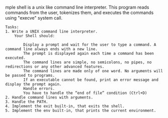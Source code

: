 mple shell is a unix like command line interpreter. This program reads commands from the user, tokenizes them, and executes the commands using "execve" system call.

	Tasks:
	1. Write a UNIX command line interpreter.
		Your Shell should:

			Display a prompt and wait for the user to type a command. A command line always ends with a new line.
			The prompt is displayed again each time a command has been executed.
			The command lines are simple, no semicolons, no pipes, no redirections or any other advanced features.
			The command lines are made only of one word. No arguments will be passed to programs.
			If an executable cannot be found, print an error message and display the prompt again.
			Handle errors.
			You have to handle the “end of file” condition (Ctrl+D)
	2. Handle command lines with arguments.
	3. Handle the PATH.
	4. Implement the exit built-in, that exits the shell.
	5. Implement the env built-in, that prints the current environment.

